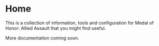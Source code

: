 # Home
This is a collection of information, tools and configuration for Medal of 
Honor: Allied Assault that you might find useful.

More documentation coming soon.
<!---
--->
